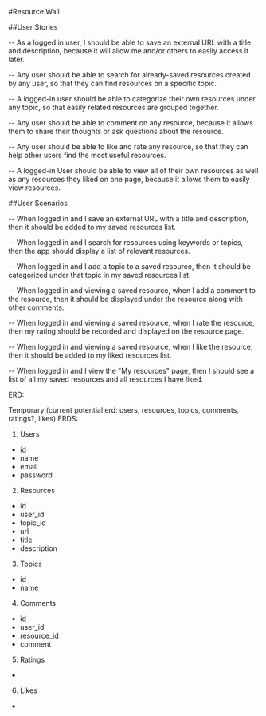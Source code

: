#Resource Wall

##User Stories

-- As a logged in user, I should be able to save an external URL with a title and description, because it will allow me and/or others to easily access it later.

-- Any user should be able to search for already-saved resources created by any user, so that they can find resources on a specific topic.

-- A logged-in user should be able to categorize their own resources under any topic, so that easily related resources are grouped together.

-- Any user should be able to comment on any resource, because it allows them to share their thoughts or ask questions about the resource.

-- Any user should be able to like and rate any resource, so that they can help other users find the most useful resources.

-- A logged-in User should be able to view all of their own resources as well as any resources they liked on one page, because it allows them to easily view resources.


##User Scenarios

-- When logged in and I save an external URL with a title and description, then it should be added to my saved resources list.

-- When logged in and I search for resources using keywords or topics, then the app should display a list of relevant resources.

-- When logged in and I add a topic to a saved resource, then it should be categorized under that topic in my saved resources list.

-- When logged in and viewing a saved resource, when I add a comment to the resource, then it should be displayed under the resource along with other comments.

-- When logged in and viewing a saved resource, when I rate the resource, then my rating should be recorded and displayed on the resource page.

-- When logged in and viewing a saved resource, when I like the resource, then it should be added to my liked resources list.

-- When logged in and I view the "My resources" page, then I should see a list of all my saved resources and all resources I have liked.

ERD:

Temporary (current potential erd: users, resources, topics, comments, ratings?, likes) ERDS:

1. Users
* id
* name
* email
* password

2. Resources
* id
* user_id
* topic_id
* url
* title
* description

3. Topics
* id
* name

4. Comments
* id
* user_id
* resource_id
* comment

5. Ratings
* 

6. Likes
* 
